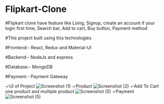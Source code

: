 # Flipkart-Clone

#Flipkart clone have feature like Loing, Signup, create an account if your login first time, Search bar, Add to cart, Buy button, Payment method

#This project built using this technologies

#Frontend:- React, Redux and Material-UI

#Backend:- NodeJs and express

#Database:- MongoDB

#Payment:- Payment Gateway 

✓UI of Project
![Screenshot (1)](https://user-images.githubusercontent.com/106909440/202212044-f555ab23-9977-4a9f-9ba9-c06b7fa3131a.png)
✓Product
![Screenshot (2)](https://user-images.githubusercontent.com/106909440/202212245-b91605f0-7e93-49a2-af1e-dbba2f194e1b.png)
✓Add To Cart one product and multiple product
![Screenshot (5)](https://user-images.githubusercontent.com/106909440/202212393-b5377592-5f85-47ef-874e-54713cdc71fd.png)
✓Payment 
![Screenshot (5)](https://user-images.githubusercontent.com/106909440/202212442-99f8a1c9-d1f7-46ba-9c66-3ad5de446b45.png)
